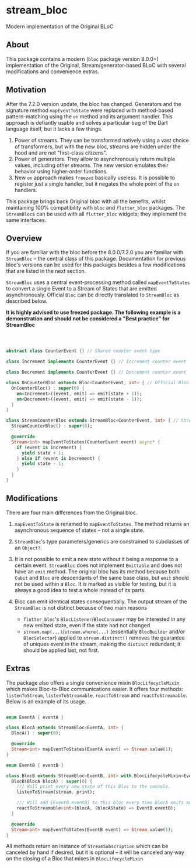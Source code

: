 # stream_bloc

Modern implementation of the Original BLoC

## About

This package contains a modern (`bloc` package version 8.0.0+) implementation of the Original, Stream/generator-based BLoC with several modifications and convenience extras.

## Motivation

After the 7.2.0 version update, the bloc has changed. Generators and the signature method `mapEventToState` were replaced with method-based pattern-matching using the `on` method and its argument handler. This approach is defiantly usable and solves a particular bug of the Dart language itself, but it lacks a few things.

1) Power of streams. They can be transformed natively using a vast choice of transformers, but with the new bloc, streams are hidden under the hood and are not "first-class citizens".
2) Power of generators. They allow to asynchronously return multiple values, including other streams. The new version emulates their behavior using higher-order functions.
3) New `on` approach makes `freezed` basically useless. It is possible to register just a single handler, but it negates the whole point of the `on` handlers.

This package brings back Original bloc with all the benefits, whilst maintaining 100% compatibility with `bloc` and `flutter_bloc` packages. The `StreamBloc`s can be used with all `flutter_bloc` widgets; they implement the same interfaces.

## Overview

If you are familiar with the bloc before the 8.0.0/7.2.0 you are familiar with `StreamBloc` – the central class of this package. Documentation for previous bloc's versions can be used for this packages besides a few modifications that are listed in the next section.

`StreamBloc` uses a central event-processing method called `mapEventToStates` to convert a single Event to a Stream of States that are emitted asynchronously. Official `Bloc` can be directly translated to `StreamBloc` as described below.

**It is highly advised to use freezed package. The following example is a demonstration and should not be considered a "Best practice" for StreamBloc**

```dart



abstract class CounterEvent {} // Shared counter event type

class Increment implements CounterEvent {} // Increment counter event

class Decrement implements CounterEvent {} // Decrement counter event

class OnCounterBloc extends Bloc<CounterEvent, int> { // Official Bloc – `on`s
  OnCounterBloc() : super(0) {
    on<Increment>((event, emit) => emit(state + 1));
    on<Decrement>((event, emit) => emit(state - 1));
  }
}

class StreamCounterBloc extends StreamBloc<CounterEvent, int> { // StreamBloc – `mapEventToStates`
  StreamCounterBloc() : super(0);

  @override
  Stream<int> mapEventToStates(CounterEvent event) async* {
    if (event is Increment) {
      yield state + 1;
    } else if (event is Decrement) {
      yield state - 1;
    }
  }
}

```

## Modifications

There are four main differences from the Original bloc.

1) `mapEventToState` is renamed to `mapEventToStates`. The method returns an asynchronous sequence of states – not a single state.

2) `StreamBloc`'s type parameters/generics are constrained to subclasses of an `Object?`.

3) It is not possible to emit a new state without it being a response to a certain event. `StreamBloc` does not implement `Emittable` and does not have an `emit` method. The original bloc has its method because both `Cubit` and `Bloc` are descendants of the same base class, but `emit` should not be used within a `Bloc`. It is marked as visible for testing, but it is always a good idea to test a whole instead of its parts.

4) Bloc can emit identical states consequentially. The output stream of the `StreamBloc` is not distinct because of two main reasons
    - `flutter_bloc`'s `BlocListener`/`BlocConsumer` may be interested in any new emitted state, even if the state had not changed
    - `stream.map(...)`/`stream.where(...)` (essentially `BlocBuilder` and/or `BlocSelector`) applied to `stream.distinct()` removes the guarantee of uniques event in the stream, making the `distinct` redundant; it should be applied last, not first.

## Extras

The package also offers a single convenience mixin `BlocLifecycleMixin` which makes Bloc-to-Bloc communications easier. It offers four methods: `listenToStream`, `listenToStreamable`, `reactToStream` and `reactToStreamable`. Below is an example of its usage.

```dart

enum EventA { eventA }

class BlocA extends StreamBloc<EventA, int> {
  BlocA() : super(0);

  @override
  Stream<int> mapEventToStates(EventA event) => Stream.value(1);
}

enum EventB { eventB }

class BlocB extends StreamBloc<EventB, int> with BlocLifecycleMixin<EventB> {
  BlocB(BlocA blocA) : super(0) {
    /// Will print every new state of this Bloc to the console.
    listenToStream(stream, print);

    /// Will add [EventB.eventB] to this bloc every time BlocA emits any state.
    reactToStreamable<int>(blocA, (blocAState) => EventB.eventB);
  }

  @override
  Stream<int> mapEventToStates(EventB event) => Stream.value(1);
}

```

All methods return an instance of `StreamSubscription` which can be canceled by hand if desired, but it is optional – it will be canceled any way on the closing of a Bloc that mixes in `BlocLifecycleMixin`
